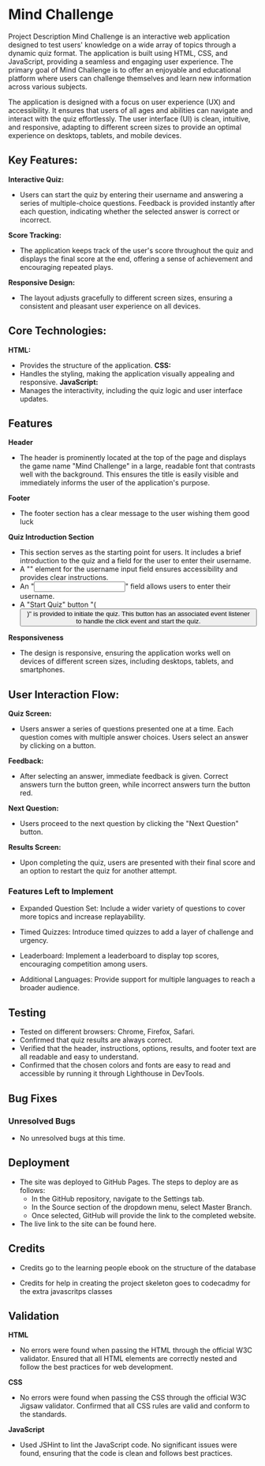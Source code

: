 # Mind Challenge

Project Description
Mind Challenge is an interactive web application designed to test users' knowledge on a wide array of topics through a dynamic quiz format. The application is built using HTML, CSS, and JavaScript, providing a seamless and engaging user experience. The primary goal of Mind Challenge is to offer an enjoyable and educational platform where users can challenge themselves and learn new information across various subjects.

The application is designed with a focus on user experience (UX) and accessibility. It ensures that users of all ages and abilities can navigate and interact with the quiz effortlessly. The user interface (UI) is clean, intuitive, and responsive, adapting to different screen sizes to provide an optimal experience on desktops, tablets, and mobile devices.


## Key Features:

__Interactive Quiz:__
- Users can start the quiz by entering their username and answering a series of multiple-choice questions. Feedback is provided instantly after each question, indicating whether the selected answer is correct or incorrect.

__Score Tracking:__ 
 - The application keeps track of the user's score throughout the quiz and displays the final score at the end, offering a sense of achievement and encouraging repeated plays.

__Responsive Design:__ 
- The layout adjusts gracefully to different screen sizes, ensuring a consistent and pleasant user experience on all devices.


## Core Technologies:
__HTML:__
- Provides the structure of the application.
__CSS:__
- Handles the styling, making the application visually appealing and responsive.
__JavaScript:__
- Manages the interactivity, including the quiz logic and user interface updates.


## Features

__Header__

- The header is prominently located at the top of the page and displays the game name "Mind Challenge" in a large, readable font that contrasts well with the background. This ensures the title is easily visible and immediately informs the user of the application's purpose.

__Footer__

- The footer section has a clear message to the user wishing them good luck

__Quiz Introduction Section__

- This section serves as the starting point for users. It includes a brief introduction to the quiz and a field for the user to enter their username.
- A "<label>" element for the username input field ensures accessibility and provides clear instructions.
- An "<input>" field allows users to enter their username.
- A "Start Quiz" button "(<button>)" is provided to initiate the quiz. This button has an associated event listener to handle the click event and start the quiz.

__Responsiveness__ 

- The design is responsive, ensuring the application works well on devices of different screen sizes, including desktops, tablets, and smartphones.

## User Interaction Flow:
  
__Quiz Screen:__
- Users answer a series of questions presented one at a time. Each question comes with multiple answer choices. Users select an answer by clicking on a button.


__Feedback:__
- After selecting an answer, immediate feedback is given. Correct answers turn the button green, while incorrect answers turn the button red.

  

__Next Question:__
- Users proceed to the next question by clicking the "Next Question" button.

  
__Results Screen:__
- Upon completing the quiz, users are presented with their final score and an option to restart the quiz for another attempt.
  

### Features Left to Implement

- Expanded Question Set: Include a wider variety of questions to cover more topics and increase replayability.

- Timed Quizzes: Introduce timed quizzes to add a layer of challenge and urgency.

- Leaderboard: Implement a leaderboard to display top scores, encouraging competition among users.

- Additional Languages: Provide support for multiple languages to reach a broader audience.


## Testing

- Tested on different browsers: Chrome, Firefox, Safari.
- Confirmed that quiz results are always correct.
- Verified that the header, instructions, options, results, and footer text are all readable and easy to understand.
- Confirmed that the chosen colors and fonts are easy to read and accessible by running it through Lighthouse in DevTools.

## Bug Fixes

### Unresolved Bugs

- No unresolved bugs at this time.

## Deployment

- The site was deployed to GitHub Pages. The steps to deploy are as follows:
   - In the GitHub repository, navigate to the Settings tab.
   - In the Source section of the dropdown menu, select Master Branch.
   - Once selected, GitHub will provide the link to the completed website.
- The live link to the site can be found here.

## Credits

- Credits go to the learning people ebook on the structure of the database 

- Credits for help in creating the project skeleton goes to codecadmy for the extra javascritps classes

## Validation

__HTML__

- No errors were found when passing the HTML through the official W3C validator. Ensured that all HTML elements are correctly nested and follow the best practices for web development.

__CSS__

- No errors were found when passing the CSS through the official W3C Jigsaw validator. Confirmed that all CSS rules are valid and conform to the standards.

__JavaScript__

- Used JSHint to lint the JavaScript code. No significant issues were found, ensuring that the code is clean and follows best practices.

